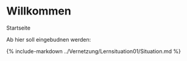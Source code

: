 # Willkommen
Startseite

Ab hier soll eingebudnen werden:

{% include-markdown ../Vernetzung/Lernsituation01/Situation.md %}
